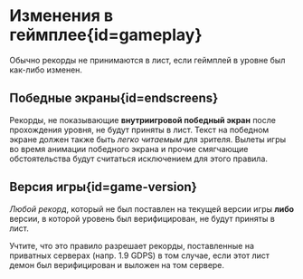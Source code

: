 <div class='panel fade js-scroll-anim' data-anim='fade'>

# Изменения в геймплее{id=gameplay}

Обычно рекорды не принимаются в лист, если геймплей в уровне был как-либо изменен.

## Победные экраны{id=endscreens}

Рекорды, не показывающие **внутриигровой победный экран** после прохождения уровня, не будут приняты в лист. Текст на победном экране должен также быть _легко читаемым_ для зрителя. Вылеты игры во время анимации победного экрана и прочие смягчающие обстоятельства будут считаться исключением для этого правила.

## Версия игры{id=game-version}

_Любой рекорд_, который не был поставлен на текущей версии игры **либо** версии, в которой уровень был верифицирован, не будут приняты в лист.

Учтите, что это правило разрешает рекорды, поставленные на приватных серверах (напр. 1.9 GDPS) в том случае, если этот лист демон был верифицирован и выложен на том сервере.

</div>
